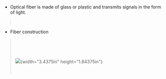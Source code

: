  

-   Optical fiber is made of glass or plastic and transmits signals in the form of light.

>  

-   Fiber construction

>  
>
>  
>
> ![](029_Optical_fibers_000.png){width="3.4375in" height="1.84375in"}
>
>  
